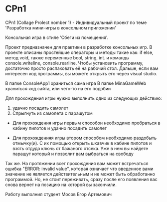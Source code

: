# CPn1 
 CPn1 (Collage Prolect nomber 1) - Индивидуальный проект по теме 'Разработка мини-игры в консольном приложении'


Консольная игра в стиле 'Сбеги из помещения'.

Проект предназначен для практики в разработке консольных игр. В проекте описаны простейшие операторы и методы такие как: if else, метод void, также переменные bool, string, int. и команды console.writeline, console.rearline. Чтобы установить программу, достаточно просто распаковать её на рабочий стол. Дальше, если вам интересен код программы, вы можете открыть его через visual studio.

В папке ConsoleApp1 храниться сама игра
В папке MinaGameWeb храниться код сайта, или чего-то на его подобии

Для прохождения игры нужно выполнить одно из следующих действию:
1) удачно посадить самолет
2) Спрыгнуть из самолета с парашутом

- Для прохождения игры первым способон необходимо пробраться в кабину пилотов и удачно посадить самолет

- Для прохожденияя игры втором способом необходимо раздобыть отмычку(и). С их помощью открыть шкавчик в кабине пилотов и взять отдуда ключь от бажаного отсека. Уже в нем вы найдете парашут который и позволит вам выбраться на свободу

Так же. На протяжении всег прохождения вам может встречаться ошибка "ERROR: invalid  value", которая означает что введенное вами значение не является действительным и не может быть обработанно программой. Но, не стоит переживать, сразу после его появления вас снова вернет на позицию на которой вы закончили.

Работу выполнил студент Мосов Егор Артемович